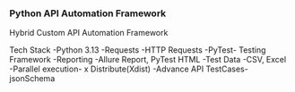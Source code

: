 ### Python API Automation Framework

Hybrid Custom API Automation Framework 

Tech Stack
-Python 3.13
-Requests -HTTP Requests
-PyTest- Testing Framework
-Reporting -Allure Report, PyTest HTML
-Test Data -CSV, Excel
-Parallel execution- x Distribute(Xdist)
-Advance API TestCases- jsonSchema


